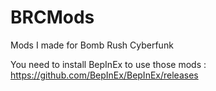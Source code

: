# BRCMods
Mods I made for Bomb Rush Cyberfunk

You need to install BepInEx to use those mods : https://github.com/BepInEx/BepInEx/releases

